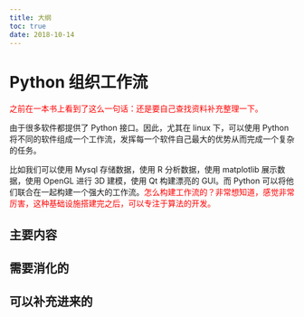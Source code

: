 ```yaml
---
title: 大纲
toc: true
date: 2018-10-14
---
```

# Python 组织工作流

<span style="color:red;">之前在一本书上看到了这么一句话：还是要自己查找资料补充整理一下。</span>

由于很多软件都提供了 Python 接口。因此，尤其在 linux 下，可以使用 Python 将不同的软件组成一个工作流，发挥每一个软件自己最大的优势从而完成一个复杂的任务。

比如我们可以使用 Mysql 存储数据，使用 R 分析数据，使用 matplotlib 展示数据，使用 OpenGL 进行 3D 建模，使用 Qt 构建漂亮的 GUI。而 Python 可以将他们联合在一起构建一个强大的工作流。<span style="color:red;">怎么构建工作流的？非常想知道，感觉非常厉害，这种基础设施搭建完之后，可以专注于算法的开发。</span>




## 主要内容


## 需要消化的


## 可以补充进来的
